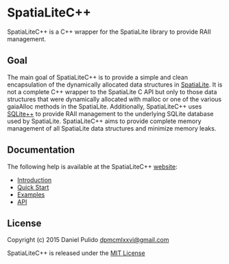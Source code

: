 
# SpatiaLiteC++

SpatiaLiteC++ is a C++ wrapper for the SpatiaLite library to provide RAII management.

## Goal

The main goal of SpatiaLiteC++ is to provide a simple and clean
encapsulation of the dynamically allocated data structures in
[SpatiaLite](http://www.gaia-gis.it/gaia-sins/). It is not a complete C++
wrapper to the SpatiaLite C API but only to those data structures that were
dynamically allocated with malloc or one of the various gaiaAlloc methods in the
SpatiaLite. Additionally, SpatiaLiteC++ uses
[SQLite++](https://github.com/SRombauts/SQLiteCpp) to provide RAII management to
the underlying SQLite database used by SpatiaLite. SpatiaLiteC++ aims to provide
complete memory management of all SpatiaLite data structures and minimize
memory leaks.

## Documentation

The following help is available at the SpatiaLiteC++
[website](http://dpmcmlxxvi.github.io/SpatiaLiteCpp):

- [Introduction](http://dpmcmlxxvi.github.io/SpatiaLiteCpp/web/)
- [Quick Start](http://dpmcmlxxvi.github.io/SpatiaLiteCpp/web/start.html)
- [Examples](http://dpmcmlxxvi.github.io/SpatiaLiteCpp/web/demos.html)
- [API](http://dpmcmlxxvi.github.io/SpatiaLiteCpp/api/)

## License

Copyright (c) 2015 Daniel Pulido [dpmcmlxxvi@gmail.com][email]

SpatiaLiteC++ is released under the [MIT License][license]

[email]: mailto:dpmcmlxxvi@gmail.com
[license]: http://opensource.org/licenses/MIT
